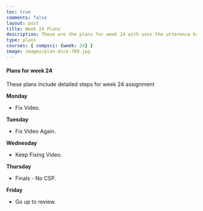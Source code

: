 ```yaml
---
toc: true
comments: false
layout: post
title: Week 24 Plans
description: These are the plans for week 24 with uses the utterence bot
type: plans
courses: { compsci: {week: 24} }
image: images/plan-dice-760.jpg
---
```



#### Plans for week 24
These plans include detailed steps for week 24 assignment


**Monday**
- Fix Video. 

**Tuesday**
- Fix Video Again. 

**Wednesday**
- Keep Fixing Video. 

**Thursday**
- Finals - No CSP. 

**Friday**
- Go up to review.  
